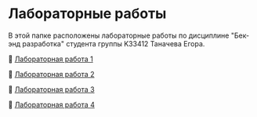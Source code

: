 # Лабораторные работы

В этой папке расположены лабораторные работы по дисциплине "Бек-энд разработка" студента группы K33412 Таначева Егора.

📎 [Лабораторная работа 1](./LW1/)

📎 [Лабораторная работа 2](./LW2)

📎 [Лабораторная работа 3](./LW3)

📎 [Лабораторная работа 4](./LW4)